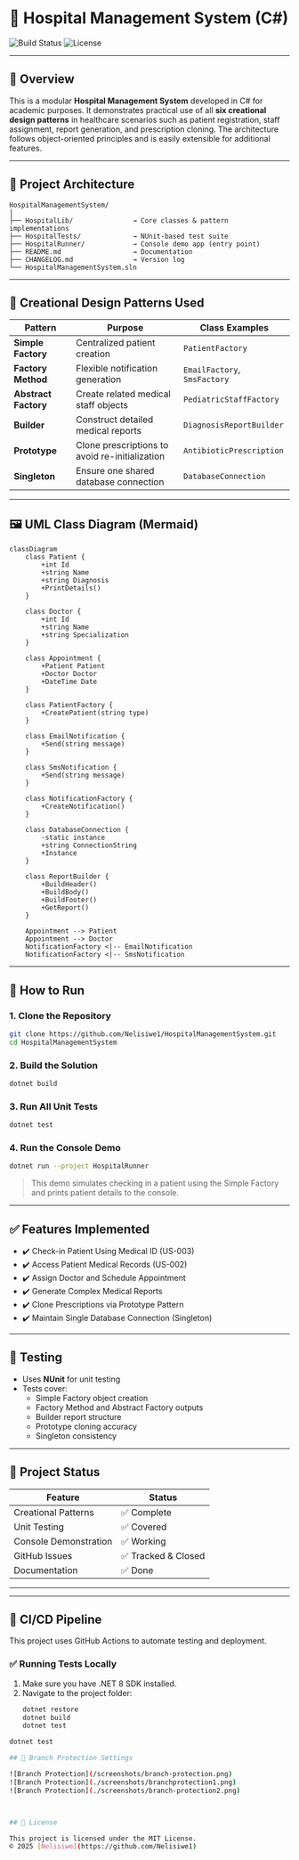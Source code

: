 
# 🏥 Hospital Management System (C#)

![Build Status](https://img.shields.io/badge/build-passing-brightgreen)
![License](https://img.shields.io/badge/license-MIT-blue.svg)

---

## 📘 Overview

This is a modular **Hospital Management System** developed in C# for academic purposes. It demonstrates practical use of all **six creational design patterns** in healthcare scenarios such as patient registration, staff assignment, report generation, and prescription cloning. The architecture follows object-oriented principles and is easily extensible for additional features.

---

## 🧱 Project Architecture

```
HospitalManagementSystem/
│
├── HospitalLib/               → Core classes & pattern implementations
├── HospitalTests/             → NUnit-based test suite
├── HospitalRunner/            → Console demo app (entry point)
├── README.md                  → Documentation
├── CHANGELOG.md               → Version log
└── HospitalManagementSystem.sln
```

---

## 🧩 Creational Design Patterns Used

| Pattern           | Purpose                                         | Class Examples                    |
|------------------|--------------------------------------------------|----------------------------------|
| **Simple Factory**   | Centralized patient creation                     | `PatientFactory`                 |
| **Factory Method**   | Flexible notification generation                 | `EmailFactory`, `SmsFactory`     |
| **Abstract Factory** | Create related medical staff objects             | `PediatricStaffFactory`          |
| **Builder**          | Construct detailed medical reports               | `DiagnosisReportBuilder`         |
| **Prototype**        | Clone prescriptions to avoid re-initialization   | `AntibioticPrescription`         |
| **Singleton**        | Ensure one shared database connection            | `DatabaseConnection`             |

---

## 🖼️ UML Class Diagram (Mermaid)

```mermaid
classDiagram
    class Patient {
        +int Id
        +string Name
        +string Diagnosis
        +PrintDetails()
    }

    class Doctor {
        +int Id
        +string Name
        +string Specialization
    }

    class Appointment {
        +Patient Patient
        +Doctor Doctor
        +DateTime Date
    }

    class PatientFactory {
        +CreatePatient(string type)
    }

    class EmailNotification {
        +Send(string message)
    }

    class SmsNotification {
        +Send(string message)
    }

    class NotificationFactory {
        +CreateNotification()
    }

    class DatabaseConnection {
        -static instance
        +string ConnectionString
        +Instance
    }

    class ReportBuilder {
        +BuildHeader()
        +BuildBody()
        +BuildFooter()
        +GetReport()
    }

    Appointment --> Patient
    Appointment --> Doctor
    NotificationFactory <|-- EmailNotification
    NotificationFactory <|-- SmsNotification
```

---

## 🚀 How to Run

### 1. Clone the Repository

```bash
git clone https://github.com/Nelisiwe1/HospitalManagementSystem.git
cd HospitalManagementSystem
```

### 2. Build the Solution

```bash
dotnet build
```

### 3. Run All Unit Tests

```bash
dotnet test
```

### 4. Run the Console Demo

```bash
dotnet run --project HospitalRunner
```

> This demo simulates checking in a patient using the Simple Factory and prints patient details to the console.

---

## ✅ Features Implemented

- ✔️ Check-in Patient Using Medical ID (US-003)
- ✔️ Access Patient Medical Records (US-002)
- ✔️ Assign Doctor and Schedule Appointment
- ✔️ Generate Complex Medical Reports
- ✔️ Clone Prescriptions via Prototype Pattern
- ✔️ Maintain Single Database Connection (Singleton)

---

## 🧪 Testing

- Uses **NUnit** for unit testing
- Tests cover:
  - Simple Factory object creation
  - Factory Method and Abstract Factory outputs
  - Builder report structure
  - Prototype cloning accuracy
  - Singleton consistency

---

## 📂 Project Status

| Feature                         | Status   |
|----------------------------------|----------|
| Creational Patterns             | ✅ Complete |
| Unit Testing                    | ✅ Covered |
| Console Demonstration           | ✅ Working |
| GitHub Issues                   | ✅ Tracked & Closed |
| Documentation                   | ✅ Done |

---

---

## 🔁 CI/CD Pipeline

This project uses GitHub Actions to automate testing and deployment.

### ✅ Running Tests Locally
1. Make sure you have .NET 8 SDK installed.
2. Navigate to the project folder:
   ```bash
   dotnet restore
   dotnet build
   dotnet test


```bash
dotnet test

## 📸 Branch Protection Settings

![Branch Protection](/screenshots/branch-protection.png)
![Branch Protection](./screenshots/branchprotection1.png)
![Branch Protection](./screenshots/branch-protection2.png)



## 🧾 License

This project is licensed under the MIT License.  
© 2025 [Nelisiwe](https://github.com/Nelisiwe1)


